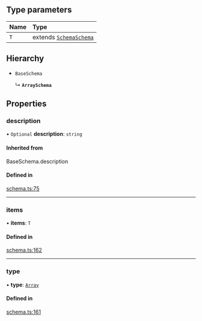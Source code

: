 ## Type parameters

| Name | Type |
| :------ | :------ |
| `T` | extends [`Schema`](../types/Schema.md)[`Schema`](../types/Schema.md) |

## Hierarchy

- `BaseSchema`

  ↳ **`ArraySchema`**

## Properties

### description

• `Optional` **description**: `string`

#### Inherited from

BaseSchema.description

#### Defined in

[schema.ts:75](https://github.com/coda/packs-sdk/blob/main/schema.ts#L75)

___

### items

• **items**: `T`

#### Defined in

[schema.ts:162](https://github.com/coda/packs-sdk/blob/main/schema.ts#L162)

___

### type

• **type**: [`Array`](../enums/ValueType.md#array)

#### Defined in

[schema.ts:161](https://github.com/coda/packs-sdk/blob/main/schema.ts#L161)
